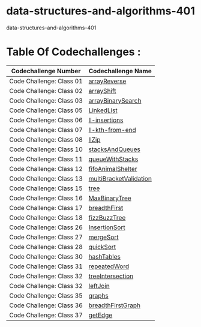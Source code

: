 # data-structures-and-algorithms-401
data-structures-and-algorithms-401

# Table Of Codechallenges :
| Codechallenge Number      | Codechallenge Name |
| ------------------------- | ------------------ |
| Code Challenge: Class 01  | [arrayReverse](https://github.com/401-advanced-javascript-AhmadMamdouh/data-structures-and-algorithms-401/tree/master/challenges/arrayReverse) |
| Code Challenge: Class 02  | [arrayShift](https://github.com/401-advanced-javascript-AhmadMamdouh/data-structures-and-algorithms-401/tree/master/challenges/arrayShift) |
| Code Challenge: Class 03  | [arrayBinarySearch](https://github.com/401-advanced-javascript-AhmadMamdouh/data-structures-and-algorithms-401/tree/array-binary-search/challenges/arrayBinarySearch) |
| Code Challenge: Class 05 |[LinkedList](https://github.com/401-advanced-javascript-AhmadMamdouh/data-structures-and-algorithms-401/tree/linked-list/challenges/Data-Structures/LinkedList)|
| Code Challenge: Class 06| [ll-insertions](https://github.com/401-advanced-javascript-AhmadMamdouh/data-structures-and-algorithms-401/tree/ll-insertions/challenges/Data-Structures/LinkedList)|
| Code Challenge: Class 07|[ll-kth-from-end](https://github.com/401-advanced-javascript-AhmadMamdouh/data-structures-and-algorithms-401/tree/ll-kth-from-end)|
|Code Challenge: Class 08|[llZip](https://github.com/401-advanced-javascript-AhmadMamdouh/data-structures-and-algorithms-401/tree/ll-zip/challenges/Data-Structures/llZip)|
| Code Challenge: Class 10|[stacksAndQueues](https://github.com/401-advanced-javascript-AhmadMamdouh/data-structures-and-algorithms-401/tree/stack-and-queue/challenges/stacksAndQueues)|
| Code Challenge: Class 11|[queueWithStacks](https://github.com/401-advanced-javascript-AhmadMamdouh/data-structures-and-algorithms-401/tree/queue-with-stacks/challenges/queueWithStacks)|
| Code Challenge: Class 12|[fifoAnimalShelter](https://github.com/401-advanced-javascript-AhmadMamdouh/data-structures-and-algorithms-401/tree/fifoAnimalShelter/challenges/fifoAnimalShelter)|
|Code Challenge: Class 13|[multiBracketValidation](https://github.com/401-advanced-javascript-AhmadMamdouh/data-structures-and-algorithms-401/tree/master/challenges/multiBracketValidation)|
|Code Challenge: Class 15|[tree](https://github.com/401-advanced-javascript-AhmadMamdouh/data-structures-and-algorithms-401/tree/master/challenges/tree)|
|Code Challenge: Class 16|[MaxBinaryTree](https://github.com/401-advanced-javascript-AhmadMamdouh/data-structures-and-algorithms-401/blob/find-maximum-binary-tree/challenges/tree/tree.js)|
|Code Challenge: Class 17|[breadthFirst](https://github.com/401-advanced-javascript-AhmadMamdouh/data-structures-and-algorithms-401/tree/breadth-first/challenges/tree/breadthFirst)|
|Code Challenge: Class 18|[fizzBuzzTree](https://github.com/401-advanced-javascript-AhmadMamdouh/data-structures-and-algorithms-401/tree/master/challenges/fizzBuzzTree)|
|Code Challenge: Class 26|[InsertionSort](https://github.com/401-advanced-javascript-AhmadMamdouh/data-structures-and-algorithms-401/tree/master/challenges/InsertionSort)|
|Code Challenge: Class 27|[mergeSort](https://github.com/401-advanced-javascript-AhmadMamdouh/data-structures-and-algorithms-401/tree/insertion-sort/challenges/mergeSort)|
|Code Challenge: Class 28|[quickSort](https://github.com/401-advanced-javascript-AhmadMamdouh/data-structures-and-algorithms-401/tree/master/challenges/quickSort)|
|Code Challenge: Class 30|[hashTables](https://github.com/401-advanced-javascript-AhmadMamdouh/data-structures-and-algorithms-401/tree/master/challenges/hashTables)|
|Code Challenge: Class 31|[repeatedWord](https://github.com/401-advanced-javascript-AhmadMamdouh/data-structures-and-algorithms-401/tree/repeated-word/challenges/repeatedWord)|
|Code Challenge: Class 32|[treeIntersection](https://github.com/401-advanced-javascript-AhmadMamdouh/data-structures-and-algorithms-401/tree/master/challenges/treeIntersection)|
|Code Challenge: Class 32|[leftJoin](https://github.com/401-advanced-javascript-AhmadMamdouh/data-structures-and-algorithms-401/tree/master/challenges/leftJoin)|
|Code Challenge: Class 35|[graphs](https://github.com/401-advanced-javascript-AhmadMamdouh/data-structures-and-algorithms-401/tree/master/challenges/graphs)|
|Code Challenge: Class 36|[breadthFirstGraph](https://github.com/401-advanced-javascript-AhmadMamdouh/data-structures-and-algorithms-401/tree/master/challenges/breadthFirstGraph)|
|Code Challenge: Class 37|[getEdge](https://github.com/401-advanced-javascript-AhmadMamdouh/data-structures-and-algorithms-401/tree/master/challenges/getEdge)|